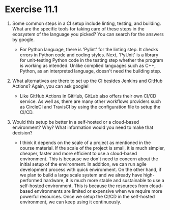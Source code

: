 # Exercise 11.1

1. Some common steps in a CI setup include linting, testing, and building. What are the specific tools for taking care of these steps in the ecosystem of the language you picked? You can search for the answers by google.

    * For Python language, there is 'Pylint' for the linting step. It checks errors in Python code and coding styles. Next, 'PyUnit' is a library for unit-testing Python code in the testing step whether the program is working as intended. Unlike complied languages such as C++, Python, as an interpreted language, doesn't need the building step.

2. What alternatives are there to set up the CI besides Jenkins and GitHub Actions? Again, you can ask google!

    * Like GitHub Actions in GitHub, GitLab also offers their own CI/CD service. As well as, there are many other workflows providers such as CircleCI and TravisCI by using the configuration file to setup the CI/CD.

3. Would this setup be better in a self-hosted or a cloud-based environment? Why? What information would you need to make that decision?

    * I think it depends on the scale of a project as mentioned in the course material. If the scale of the project is small, it is much simpler, cheaper, faster and more efficient to use a cloud-based environment. This is because we don't need to concern about the initial setup of the environment. In addition, we can run agile development process with quick environment. On the other hand, if we plan to build a large scale system and we already have high-performed hardware, it is much more stable and sustainable to use a self-hosted environment. This is because the resources from cloud-based environments are limited or expensive when we require more powerful resources. Once we setup the CI/CD in the self-hosted environment, we can keep using it continuously.
